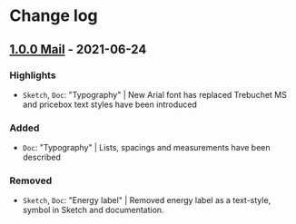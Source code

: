 # Change log

## [1.0.0 Mail](https://github.com/cake-hub/lidl-mail-sketch/tree/v1.0.0) - 2021-06-24

### Highlights

* `Sketch`, `Doc`: "Typography" | New Arial font has replaced Trebuchet MS and pricebox text styles have been introduced

### Added

* `Doc`: "Typography" | Lists, spacings and measurements have been described

### Removed

* `Sketch`, `Doc`: "Energy label" | Removed energy label as a text-style, symbol in Sketch and documentation.
